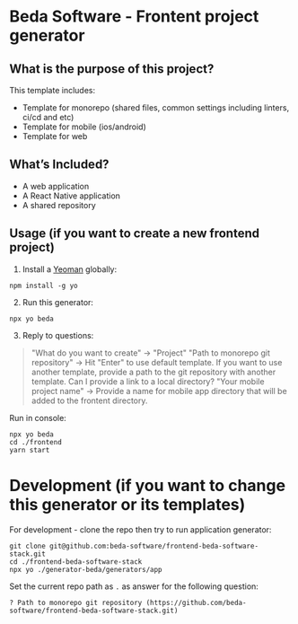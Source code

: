 # Beda Software - Frontent project generator

## What is the purpose of this project?

This template includes:

- Template for monorepo (shared files, common settings including linters, ci/cd and etc)
- Template for mobile (ios/android)
- Template for web


## What’s Included?
- A web application
- A React Native application
- A shared repository


## Usage (if you want to create a new frontend project)

1. Install a [Yeoman](https://www.npmjs.com/package/yo) globally:

```npm install -g yo```

2. Run this generator:

```npx yo beda```

3. Reply to questions:
> "What do you want to create" -> "Project"
> "Path to monorepo git repository" -> Hit "Enter" to use default template. If you want to use another template, provide a path to the git repository with another template. Can I provide a link to a local directory?
> "Your mobile project name" -> Provide a name for mobile app directory that will be added to the frontent directory.

Run in console:

```
npx yo beda
cd ./frontend
yarn start
```

# Development (if you want to change this generator or its templates)

For development - clone the repo then try to run application generator:

```
git clone git@github.com:beda-software/frontend-beda-software-stack.git
cd ./frontend-beda-software-stack
npx yo ./generator-beda/generators/app
```

Set the current repo path as `.` as answer for the following question:

```
? Path to monorepo git repository (https://github.com/beda-software/frontend-beda-software-stack.git)
```
